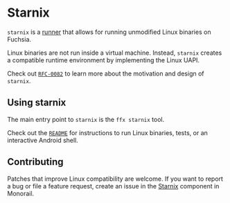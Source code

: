 # Starnix

`starnix` is a [runner][glossary.runner] that allows for running
unmodified Linux binaries on Fuchsia.

Linux binaries are not run inside a virtual machine. Instead,
`starnix` creates a compatible runtime environment by implementing
the Linux UAPI.

Check out [`RFC-0082`][starnix-rfc] to learn more about the
motivation and design of `starnix`.

## Using starnix

The main entry point to `starnix` is the `ffx starnix` tool.

Check out the [`README`][starnix-readme] for instructions
to run Linux binaries, tests, or an interactive Android shell.

## Contributing

Patches that improve Linux compatibility are welcome. If you want
to report a bug or file a feature request, create an issue in the
[Starnix][starnix-monorail-component] component in Monorail.

[glossary.runner]: /docs/glossary/README.md#runner
[starnix-rfc]: /docs/contribute/governance/rfcs/0082_starnix.md
[starnix-readme]: /src/starnix/kernel/README.md
[starnix-monorail-component]: https://bugs.fuchsia.dev/p/fuchsia/issues/list?q=component:Starnix
